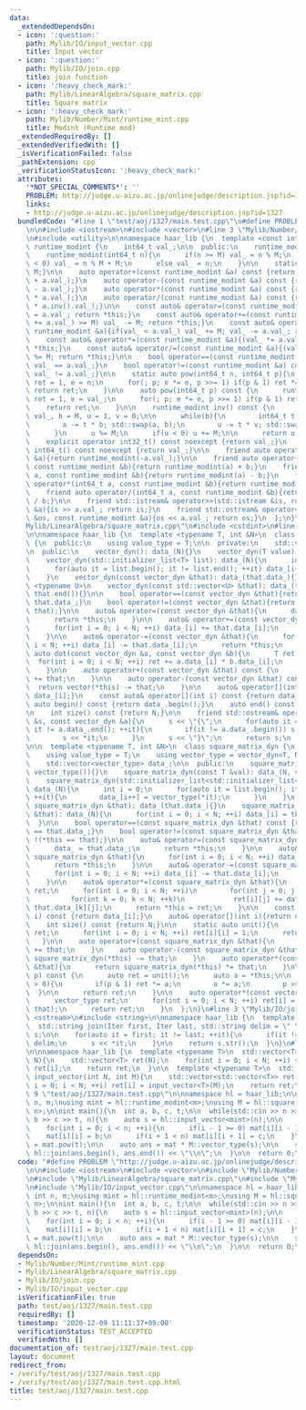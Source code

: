 ```yaml
---
data:
  _extendedDependsOn:
  - icon: ':question:'
    path: Mylib/IO/input_vector.cpp
    title: Input vector
  - icon: ':question:'
    path: Mylib/IO/join.cpp
    title: join function
  - icon: ':heavy_check_mark:'
    path: Mylib/LinearAlgebra/square_matrix.cpp
    title: Square matrix
  - icon: ':heavy_check_mark:'
    path: Mylib/Number/Mint/runtime_mint.cpp
    title: Modint (Runtime mod)
  _extendedRequiredBy: []
  _extendedVerifiedWith: []
  _isVerificationFailed: false
  _pathExtension: cpp
  _verificationStatusIcon: ':heavy_check_mark:'
  attributes:
    '*NOT_SPECIAL_COMMENTS*': ''
    PROBLEM: http://judge.u-aizu.ac.jp/onlinejudge/description.jsp?id=1327
    links:
    - http://judge.u-aizu.ac.jp/onlinejudge/description.jsp?id=1327
  bundledCode: "#line 1 \"test/aoj/1327/main.test.cpp\"\n#define PROBLEM \"http://judge.u-aizu.ac.jp/onlinejudge/description.jsp?id=1327\"\
    \n\n#include <iostream>\n#include <vector>\n#line 3 \"Mylib/Number/Mint/runtime_mint.cpp\"\
    \n#include <utility>\n\nnamespace haar_lib {\n  template <const int &M>\n  class\
    \ runtime_modint {\n    int64_t val_;\n\n  public:\n    runtime_modint(): val_(0){}\n\
    \    runtime_modint(int64_t n){\n      if(n >= M) val_ = n % M;\n      else if(n\
    \ < 0) val_ = n % M + M;\n      else val_ = n;\n    }\n\n    static auto mod(){return\
    \ M;}\n\n    auto operator+(const runtime_modint &a) const {return runtime_modint(val_\
    \ + a.val_);}\n    auto operator-(const runtime_modint &a) const {return runtime_modint(val_\
    \ - a.val_);}\n    auto operator*(const runtime_modint &a) const {return runtime_modint(val_\
    \ * a.val_);}\n    auto operator/(const runtime_modint &a) const {return runtime_modint(val_\
    \ * a.inv().val_);}\n\n    const auto& operator=(const runtime_modint &a){val_\
    \ = a.val_; return *this;}\n    const auto& operator+=(const runtime_modint &a){if((val_\
    \ += a.val_) >= M) val_ -= M; return *this;}\n    const auto& operator-=(const\
    \ runtime_modint &a){if(val_ < a.val_) val_ += M; val_ -= a.val_; return *this;}\n\
    \    const auto& operator*=(const runtime_modint &a){(val_ *= a.val_) %= M; return\
    \ *this;}\n    const auto& operator/=(const runtime_modint &a){(val_ *= a.inv().val_)\
    \ %= M; return *this;}\n\n    bool operator==(const runtime_modint &a) const {return\
    \ val_ == a.val_;}\n    bool operator!=(const runtime_modint &a) const {return\
    \ val_ != a.val_;}\n\n    static auto pow(int64_t n, int64_t p){\n      runtime_modint\
    \ ret = 1, e = n;\n      for(; p; e *= e, p >>= 1) if(p & 1) ret *= e;\n     \
    \ return ret;\n    }\n\n    auto pow(int64_t p) const {\n      runtime_modint\
    \ ret = 1, e = val_;\n      for(; p; e *= e, p >>= 1) if(p & 1) ret *= e;\n  \
    \    return ret;\n    }\n\n    runtime_modint inv() const {\n      int64_t a =\
    \ val_, b = M, u = 1, v = 0;\n\n      while(b){\n        int64_t t = a / b;\n\
    \        a -= t * b; std::swap(a, b);\n        u -= t * v; std::swap(u, v);\n\
    \      }\n      u %= M;\n      if(u < 0) u += M;\n\n      return u;\n    }\n\n\
    \    explicit operator int32_t() const noexcept {return val_;}\n    explicit operator\
    \ int64_t() const noexcept {return val_;}\n\n    friend auto operator-(const runtime_modint\
    \ &a){return runtime_modint(-a.val_);}\n\n    friend auto operator+(int64_t a,\
    \ const runtime_modint &b){return runtime_modint(a) + b;}\n    friend auto operator-(int64_t\
    \ a, const runtime_modint &b){return runtime_modint(a) - b;}\n    friend auto\
    \ operator*(int64_t a, const runtime_modint &b){return runtime_modint(a) * b;}\n\
    \    friend auto operator/(int64_t a, const runtime_modint &b){return runtime_modint(a)\
    \ / b;}\n\n    friend std::istream& operator>>(std::istream &is, runtime_modint\
    \ &a){is >> a.val_; return is;}\n    friend std::ostream& operator<<(std::ostream\
    \ &os, const runtime_modint &a){os << a.val_; return os;}\n  };\n}\n#line 4 \"\
    Mylib/LinearAlgebra/square_matrix.cpp\"\n#include <cstdint>\n#line 6 \"Mylib/LinearAlgebra/square_matrix.cpp\"\
    \n\nnamespace haar_lib {\n  template <typename T, int &N>\n  class vector_dyn\
    \ {\n  public:\n    using value_type = T;\n\n  private:\n    std::vector<T> data_;\n\
    \n  public:\n    vector_dyn(): data_(N){}\n    vector_dyn(T value): data_(N, value){}\n\
    \    vector_dyn(std::initializer_list<T> list): data_(N){\n      int i = 0;\n\
    \      for(auto it = list.begin(); it != list.end(); ++it) data_[i++] = *it;\n\
    \    }\n    vector_dyn(const vector_dyn &that): data_(that.data_){}\n\n    template\
    \ <typename U>\n    vector_dyn(const std::vector<U> &that): data_(that.begin(),\
    \ that.end()){}\n\n    bool operator==(const vector_dyn &that){return data_ ==\
    \ that.data_;}\n    bool operator!=(const vector_dyn &that){return !(*this ==\
    \ that);}\n\n    auto& operator=(const vector_dyn &that){\n      data_ = that.data_;\n\
    \      return *this;\n    }\n\n    auto& operator+=(const vector_dyn &that){\n\
    \      for(int i = 0; i < N; ++i) data_[i] += that.data_[i];\n      return *this;\n\
    \    }\n\n    auto& operator-=(const vector_dyn &that){\n      for(int i = 0;\
    \ i < N; ++i) data_[i] -= that.data_[i];\n      return *this;\n    }\n\n    friend\
    \ auto dot(const vector_dyn &a, const vector_dyn &b){\n      T ret = 0;\n    \
    \  for(int i = 0; i < N; ++i) ret += a.data_[i] * b.data_[i];\n      return ret;\n\
    \    }\n\n    auto operator+(const vector_dyn &that) const {\n      return vector(*this)\
    \ += that;\n    }\n\n    auto operator-(const vector_dyn &that) const {\n    \
    \  return vector(*this) -= that;\n    }\n\n    auto& operator[](int i){return\
    \ data_[i];}\n    const auto& operator[](int i) const {return data_[i];}\n   \
    \ auto begin() const {return data_.begin();}\n    auto end() const {return data_.end();}\n\
    \n    int size() const {return N;}\n\n    friend std::ostream& operator<<(std::ostream\
    \ &s, const vector_dyn &a){\n      s << \"{\";\n      for(auto it = a.data_.begin();\
    \ it != a.data_.end(); ++it){\n        if(it != a.data_.begin()) s << \",\";\n\
    \        s << *it;\n      }\n      s << \"}\";\n      return s;\n    }\n  };\n\
    \n\n  template <typename T, int &N>\n  class square_matrix_dyn {\n  public:\n\
    \    using value_type = T;\n    using vector_type = vector_dyn<T, N>;\n\n  private:\n\
    \    std::vector<vector_type> data_;\n\n  public:\n    square_matrix_dyn(): data_(N,\
    \ vector_type()){}\n    square_matrix_dyn(const T &val): data_(N, vector_type(val)){}\n\
    \    square_matrix_dyn(std::initializer_list<std::initializer_list<T>> list):\
    \ data_(N){\n      int i = 0;\n      for(auto it = list.begin(); it != list.end();\
    \ ++it){\n        data_[i++] = vector_type(*it);\n      }\n    }\n    square_matrix_dyn(const\
    \ square_matrix_dyn &that): data_(that.data_){}\n    square_matrix_dyn(const std::vector<std::vector<T>>\
    \ &that): data_(N){\n      for(int i = 0; i < N; ++i) data_[i] = that[i];\n  \
    \  }\n\n    bool operator==(const square_matrix_dyn &that) const {return data_\
    \ == that.data_;}\n    bool operator!=(const square_matrix_dyn &that) const {return\
    \ !(*this == that);}\n\n    auto& operator=(const square_matrix_dyn &that){\n\
    \      data_ = that.data_;\n      return *this;\n    }\n\n    auto& operator+=(const\
    \ square_matrix_dyn &that){\n      for(int i = 0; i < N; ++i) data_[i] += that.data_[i];\n\
    \      return *this;\n    }\n\n    auto& operator-=(const square_matrix_dyn &that){\n\
    \      for(int i = 0; i < N; ++i) data_[i] -= that.data_[i];\n      return *this;\n\
    \    }\n\n    auto& operator*=(const square_matrix_dyn &that){\n      square_matrix_dyn\
    \ ret;\n      for(int i = 0; i < N; ++i)\n        for(int j = 0; j < N; ++j)\n\
    \          for(int k = 0; k < N; ++k)\n            ret[i][j] += data_[i][k] *\
    \ that.data_[k][j];\n      return *this = ret;\n    }\n\n    const auto& operator[](int\
    \ i) const {return data_[i];}\n    auto& operator[](int i){return data_[i];}\n\
    \    int size() const {return N;}\n\n    static auto unit(){\n      square_matrix_dyn\
    \ ret;\n      for(int i = 0; i < N; ++i) ret[i][i] = 1;\n      return ret;\n \
    \   }\n\n    auto operator+(const square_matrix_dyn &that){\n      return square_matrix_dyn(*this)\
    \ += that;\n    }\n    auto operator-(const square_matrix_dyn &that){\n      return\
    \ square_matrix_dyn(*this) -= that;\n    }\n    auto operator*(const square_matrix_dyn\
    \ &that){\n      return square_matrix_dyn(*this) *= that;\n    }\n\n    auto pow(uint64_t\
    \ p) const {\n      auto ret = unit();\n      auto a = *this;\n\n      while(p\
    \ > 0){\n        if(p & 1) ret *= a;\n        a *= a;\n        p >>= 1;\n    \
    \  }\n\n      return ret;\n    }\n\n    auto operator*(const vector_type &that){\n\
    \      vector_type ret;\n      for(int i = 0; i < N; ++i) ret[i] = dot(data_[i],\
    \ that);\n      return ret;\n    }\n  };\n}\n#line 3 \"Mylib/IO/join.cpp\"\n#include\
    \ <sstream>\n#include <string>\n\nnamespace haar_lib {\n  template <typename Iter>\n\
    \  std::string join(Iter first, Iter last, std::string delim = \" \"){\n    std::stringstream\
    \ s;\n\n    for(auto it = first; it != last; ++it){\n      if(it != first) s <<\
    \ delim;\n      s << *it;\n    }\n\n    return s.str();\n  }\n}\n#line 4 \"Mylib/IO/input_vector.cpp\"\
    \n\nnamespace haar_lib {\n  template <typename T>\n  std::vector<T> input_vector(int\
    \ N){\n    std::vector<T> ret(N);\n    for(int i = 0; i < N; ++i) std::cin >>\
    \ ret[i];\n    return ret;\n  }\n\n  template <typename T>\n  std::vector<std::vector<T>>\
    \ input_vector(int N, int M){\n    std::vector<std::vector<T>> ret(N);\n    for(int\
    \ i = 0; i < N; ++i) ret[i] = input_vector<T>(M);\n    return ret;\n  }\n}\n#line\
    \ 9 \"test/aoj/1327/main.test.cpp\"\n\nnamespace hl = haar_lib;\n\nstatic int\
    \ n, m;\nusing mint = hl::runtime_modint<m>;\nusing M = hl::square_matrix_dyn<mint,\
    \ n>;\n\nint main(){\n  int a, b, c, t;\n\n  while(std::cin >> n >> m >> a >>\
    \ b >> c >> t, n){\n    auto s = hl::input_vector<mint>(n);\n\n    M mat;\n\n\
    \    for(int i = 0; i < n; ++i){\n      if(i - 1 >= 0) mat[i][i - 1] = a;\n  \
    \    mat[i][i] = b;\n      if(i + 1 < n) mat[i][i + 1] = c;\n    }\n\n    mat\
    \ = mat.pow(t);\n\n    auto ans = mat * M::vector_type(s);\n\n    std::cout <<\
    \ hl::join(ans.begin(), ans.end()) << \"\\n\";\n  }\n\n  return 0;\n}\n"
  code: "#define PROBLEM \"http://judge.u-aizu.ac.jp/onlinejudge/description.jsp?id=1327\"\
    \n\n#include <iostream>\n#include <vector>\n#include \"Mylib/Number/Mint/runtime_mint.cpp\"\
    \n#include \"Mylib/LinearAlgebra/square_matrix.cpp\"\n#include \"Mylib/IO/join.cpp\"\
    \n#include \"Mylib/IO/input_vector.cpp\"\n\nnamespace hl = haar_lib;\n\nstatic\
    \ int n, m;\nusing mint = hl::runtime_modint<m>;\nusing M = hl::square_matrix_dyn<mint,\
    \ n>;\n\nint main(){\n  int a, b, c, t;\n\n  while(std::cin >> n >> m >> a >>\
    \ b >> c >> t, n){\n    auto s = hl::input_vector<mint>(n);\n\n    M mat;\n\n\
    \    for(int i = 0; i < n; ++i){\n      if(i - 1 >= 0) mat[i][i - 1] = a;\n  \
    \    mat[i][i] = b;\n      if(i + 1 < n) mat[i][i + 1] = c;\n    }\n\n    mat\
    \ = mat.pow(t);\n\n    auto ans = mat * M::vector_type(s);\n\n    std::cout <<\
    \ hl::join(ans.begin(), ans.end()) << \"\\n\";\n  }\n\n  return 0;\n}\n"
  dependsOn:
  - Mylib/Number/Mint/runtime_mint.cpp
  - Mylib/LinearAlgebra/square_matrix.cpp
  - Mylib/IO/join.cpp
  - Mylib/IO/input_vector.cpp
  isVerificationFile: true
  path: test/aoj/1327/main.test.cpp
  requiredBy: []
  timestamp: '2020-12-09 11:11:37+09:00'
  verificationStatus: TEST_ACCEPTED
  verifiedWith: []
documentation_of: test/aoj/1327/main.test.cpp
layout: document
redirect_from:
- /verify/test/aoj/1327/main.test.cpp
- /verify/test/aoj/1327/main.test.cpp.html
title: test/aoj/1327/main.test.cpp
---
```

